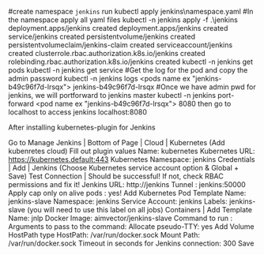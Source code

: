 #create namespace `jenkins`
    run kubectl apply jenkins\namespace.yaml
#In the namespace apply all yaml files
    kubectl -n jenkins apply -f .\jenkins
    deployment.apps/jenkins created
        deployment.apps/jenkins created
        service/jenkins created
        persistentvolume/jenkins created
        persistentvolumeclaim/jenkins-claim created
        serviceaccount/jenkins created
        clusterrole.rbac.authorization.k8s.io/jenkins created
        rolebinding.rbac.authorization.k8s.io/jenkins created
    kubectl -n jenkins get pods
    kubectl -n jenkins get service 
#Get the log for the pod and copy the admin password 
    kubectl -n jenkins logs <pods name ex "jenkins-b49c96f7d-lrsqx"> 
    jenkins-b49c96f7d-lrsqx
#Once we have admin pwd for jenkins, we will portforward to jenkins master 
    kubectl -n jenkins port-forward <pod name ex "jenkins-b49c96f7d-lrsqx"> 8080 
    then go to localhost to access jenkins 
    localhost:8080

After installing kubernetes-plugin for Jenkins

Go to Manage Jenkins | Bottom of Page | Cloud | Kubernetes (Add kubenretes cloud)
Fill out plugin values
Name: kubernetes
Kubernetes URL: https://kubernetes.default:443
Kubernetes Namespace: jenkins
Credentials | Add | Jenkins (Choose Kubernetes service account option & Global + Save)
Test Connection | Should be successful! If not, check RBAC permissions and fix it!
Jenkins URL: http://jenkins
Tunnel : jenkins:50000
Apply cap only on alive pods : yes!
Add Kubernetes Pod Template
Name: jenkins-slave
Namespace: jenkins
Service Account: jenkins
Labels: jenkins-slave (you will need to use this label on all jobs)
Containers | Add Template
Name: jnlp
Docker Image: aimvector/jenkins-slave
Command to run :
Arguments to pass to the command:
Allocate pseudo-TTY: yes
Add Volume
HostPath type
HostPath: /var/run/docker.sock
Mount Path: /var/run/docker.sock
Timeout in seconds for Jenkins connection: 300
Save